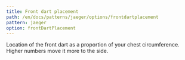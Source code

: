```yaml
---
title: Front dart placement
path: /en/docs/patterns/jaeger/options/frontdartplacement
pattern: jaeger
option: frontDartPlacement
---
```


Location of the front dart as a proportion of your chest circumference. Higher numbers move it more to the side.